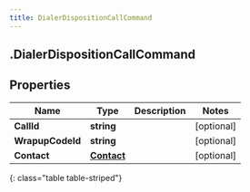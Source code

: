 ```yaml
---
title: DialerDispositionCallCommand
---
```

## .DialerDispositionCallCommand

## Properties

|Name | Type | Description | Notes|
|------------ | ------------- | ------------- | -------------|
| **CallId** | **string** |  | [optional] |
| **WrapupCodeId** | **string** |  | [optional] |
| **Contact** | [**Contact**](Contact.html) |  | [optional] |
{: class="table table-striped"}


